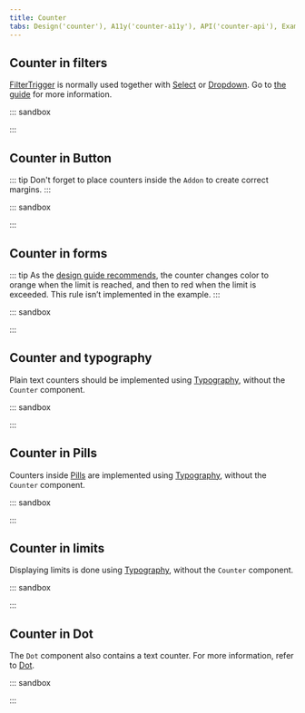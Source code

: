 ```yaml
---
title: Counter
tabs: Design('counter'), A11y('counter-a11y'), API('counter-api'), Example('counter-code'), Changelog('counter-changelog')
---
```


## Counter in filters
[FilterTrigger](/components/filter-trigger/filter-trigger) is normally used together with [Select](/components/select/select) or [Dropdown](/components/dropdown/dropdown). Go to [the guide](/components/filter-trigger/filter-trigger) for more information.

::: sandbox

<script lang="tsx">
  export Demo from './examples/counter_in_filters.tsx';
</script>

:::

## Counter in Button

::: tip
Don't forget to place counters inside the `Addon` to create correct margins.
:::

::: sandbox

<script lang="tsx">
  export Demo from './examples/counter_in_button.tsx';
</script>

:::

## Counter in forms

::: tip
As the [design guide recommends](./counter#usage-in-ux-ui), the counter changes color to orange when the limit is reached, and then to red when the limit is exceeded. This rule isn’t implemented in the example.
:::

::: sandbox

<script lang="tsx">
  export Demo from './examples/counter_in_forms.tsx';
</script>

:::

## Counter and typography

Plain text counters should be implemented using [Typography](/style/typography/typography), without the `Counter` component.

::: sandbox

<script lang="tsx">
  export Demo from './examples/counter_and_typography.tsx';
</script>

:::

## Counter in Pills

Counters inside [Pills](/components/pills/pills) are implemented using [Typography](/style/typography/typography), without the `Counter` component.

::: sandbox

<script lang="tsx">
  export Demo from './examples/counter_in_pills.tsx';
</script>

:::

## Counter in limits

Displaying limits is done using [Typography](/style/typography/typography), without the `Counter` component.

::: sandbox

<script lang="tsx">
  export Demo from './examples/counter_in_limits.tsx';
</script>

:::

## Counter in Dot

The `Dot` component also contains a text counter. For more information, refer to [Dot](/components/dot/dot).

::: sandbox

<script lang="tsx">
  export Demo from './examples/counter_in_dot.tsx';
</script>

:::
